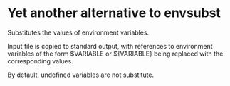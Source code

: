 # Yet another alternative to envsubst

Substitutes the values of environment variables.

Input file is copied to standard output, with references to environment variables of the form $VARIABLE or ${VARIABLE} being replaced with the corresponding values.

By default, undefined variables are not substitute.
